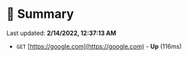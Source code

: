 # 📖 Summary
Last updated: **2/14/2022, 12:37:13 AM**

- `GET` [https://google.com](https://google.com) - **Up** (116ms)
